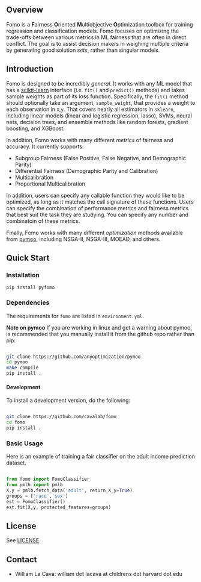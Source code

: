 ## Overview

<!-- start overview -->

Fomo is a **F**airness **O**riented **M**ultiobjective **O**ptimization toolbox for training regression and classification models. 
Fomo focuses on optimizing the trade-offs between various metrics in ML fairness that are often in direct conflict. 
The goal is to assist decision makers in weighing multiple criteria by generating good solution *sets*, rather than singular models. 

<!-- end overview -->

## Introduction 

<!-- start introduction -->

Fomo is designed to be incredibly *general*. 
It works with any ML model that has a [scikit-learn](https://scikit-learn.org) interface (i.e. `fit()` and `predict()` methods) and takes sample weights as part of its loss function. 
Specifically, the `fit()` method should optionally take an argument, `sample_weight`, that provides a weight to each observation in `X`,`y`. 
That covers nearly all estimators in `sklearn`, including linear models  (linear and logistic regression, lasso), SVMs, neural nets, decision trees, and ensemble methods like random forests, gradient boosting, and XGBoost. 

In addition, Fomo works with many different *metrics* of fairness and accuracy. 
It currently supports:

- Subgroup Fairness (False Positive, False Negative, and Demographic Parity)
- Differential Fairness (Demographic Parity and Calibration)
- Multicalibration
- Proportional Multicalibration

In addition, users can specify any callable function they would like to be optimized, as long as it matches the call signature of these functions. 
Users can specify the combination of performance metrics and fairness metrics that best suit the task they are studying. 
You can specify any number and combinatoin of these metrics. 

Finally, Fomo works with many different *optimization* methods available from [pymoo](https://pymoo.org/), including NSGA-II, NSGA-III, MOEAD, and others. 

<!-- end introduction -->

## Quick Start

<!-- start quickstart -->

### Installation

<!-- start installation -->

```text
pip install pyfomo
```

### Dependencies

The requirements for `fomo` are listed in `environment.yml`.

**Note on pymoo** If you are working in linux and get a warning about pymoo, is recommended that you manually install it from the github repo rather than pip:

```bash

git clone https://github.com/anyoptimization/pymoo
cd pymoo
make compile
pip install .

```

#### Development 

To install a development version, do the following:

```bash

git clone https://github.com/cavalab/fomo
cd fomo
pip install . 

```

<!-- end installation -->

### Basic Usage

Here is an example of training a fair classifier on the adult income prediction dataset. 

```python

from fomo import FomoClassifier
from pmlb import pmlb
X,y = pmlb.fetch_data('adult', return_X_y=True)
groups = ['race','sex']
est = FomoClassifier()
est.fit(X,y, protected_features=groups)

```

<!-- end quickstart -->

## License

<!-- start license -->

See [LICENSE](https://github.com/cavalab/fomo/blob/main/LICENSE).

<!-- end license -->

## Contact

<!-- start contact -->


- William La Cava: william dot lacava at childrens dot harvard dot edu

<!-- end contact -->
